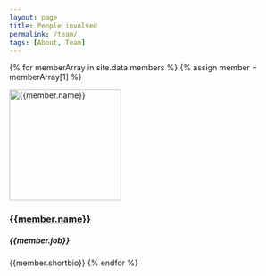 ```yaml
---
layout: page
title: People involved
permalink: /team/
tags: [About, Team]
---
```


{% for memberArray in site.data.members %}
  {% assign member = memberArray[1] %}

  <a href="{{ member.url }}"><img src="{{site.url}}{{site.baseurl}}{{member.avatar}}" alt="{{member.name}}" height="200"></a>
  <h3><a href="{{ member.url }}">{{member.name}}</a></h3>
  <h5> {{member.job}}</h5>
  {{member.shortbio}}
{% endfor %}
